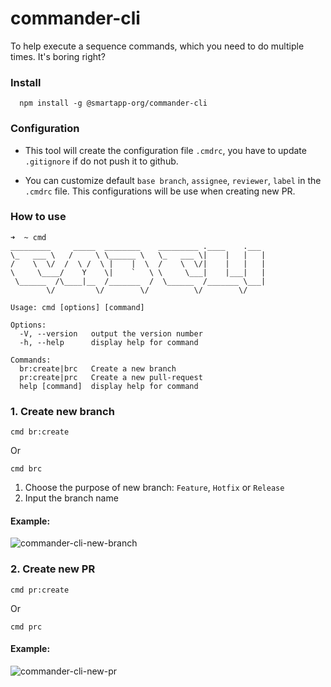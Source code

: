 # commander-cli

To help execute a sequence commands, which you need to do multiple times. It's boring right?

### Install

```
  npm install -g @smartapp-org/commander-cli
```

### Configuration

- This tool will create the configuration file `.cmdrc`, you have to update `.gitignore` if do not push it to github.

- You can customize default `base branch`, `assignee`, `reviewer`, `label` in the `.cmdrc` file. This configurations will be use when creating new PR.

### How to use

```
➜  ~ cmd
_________     _____  ________    _________ .____    .___
\_   ___ \   /     \ \______ \   \_   ___ \|    |   |   |
/    \  \/  /  \ /  \ |    |  \  /    \  \/|    |   |   |
\     \____/    Y    \|    `   \ \     \___|    |___|   |
 \______  /\____|__  /_______  /  \______  /_______ \___|
        \/         \/        \/          \/        \/

Usage: cmd [options] [command]

Options:
  -V, --version   output the version number
  -h, --help      display help for command

Commands:
  br:create|brc   Create a new branch
  pr:create|prc   Create a new pull-request
  help [command]  display help for command
```

### 1. Create new branch

```
cmd br:create
```

Or

```
cmd brc
```

1. Choose the purpose of new branch: `Feature`, `Hotfix` or `Release`
2. Input the branch name

#### Example:

![commander-cli-new-branch](https://user-images.githubusercontent.com/6206464/131709697-a58d17fa-3bdd-42e1-b7db-a8d3b6cc9b95.gif)

### 2. Create new PR

```
cmd pr:create
```

Or

```
cmd prc
```

#### Example:

![commander-cli-new-pr](https://user-images.githubusercontent.com/6206464/131869051-40598ac4-2e1b-40f4-96a7-d03298fefe1d.gif)


